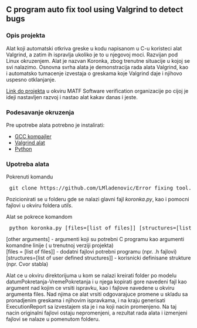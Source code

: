 ## C program auto fix tool using Valgrind to detect bugs

### Opis projekta

Alat koji automatski otkriva greske u kodu napisanom u C-u koristeci alat Valgrind, a zatim ih ispravlja ukoliko je to u njegovoj moci. Razvijan pod Linux okruzenjem. Alat je nazvan Koronka, zbog trenutne situacije u kojoj se svi nalazimo. Osnovna svrha alata je demonstracija rada alata Valgrind, kao i automatsko tumacenje izvestaja o greskama koje Valgrind daje i njihovo uspesno otklanjanje.


[Link do projekta](https://github.com/MATF-Software-Verification/05_error_fixing_tool.git) u okviru MATF Software verification organizacije po cijoj je ideji nastavljen razvoj i nastao alat kakav danas i jeste. 
 
### Podesavanje okruzenja

Pre upotrebe alata potrebno je instalirati:
- [GCC kompajler](https://linuxize.com/post/how-to-install-gcc-compiler-on-ubuntu-18-04/)
- [Valgrind alat](https://wiki.ubuntu.com/Valgrind)
- [Python](https://docs.python-guide.org/starting/install3/linux/)

### Upotreba alata

Pokrenuti komandu 
<pre> git clone https://github.com/LMladenovic/Error_fixing_tool.git </pre>

Pozicionirati se u folderu gde se nalazi glavni fajl <i>koronka.py</i>, kao i pomocni fajlovi u okviru foldera <i>utils</i>.

Alat se pokrece komandom
<pre> python koronka.py [files=[list of files]] [structures=[list of user defined structures]] [c file|path to c file] [other arguments] </pre>

[other arguments] - argumenti koji su potrebni C programu kao argumenti komandne linije ( u trenutnoj verziji projekta)  
[files = [list of files]] - dodatni fajlovi potrebni programu (npr. .h fajlovi)  
[structures=[list of user defined structures]] - korisnicki definisane strukture (npr. Cvor stabla)  

Alat ce u okviru direktorijuma u kom se nalazi kreirati folder po modelu datumPokretanja-VremePokretanja i u njega kopirati gore navedeni fajl kao argument nad kojim ce vrsiti ispravku, kao i fajlove navedene u okviru argumenta files. Nad njima ce alat vrsiti odgovarajuce promene u skladu sa pronadjenim greskama i njihovim ispravkama, i na kraju generisati ExecutionReport sa izvestajem sta je i na koji nacin promenjeno. Na taj nacin originalni fajlovi ostaju nepromenjeni, a rezultat rada alata i izmenjeni fajlovi se nalaze u pomenutom folderu. 
